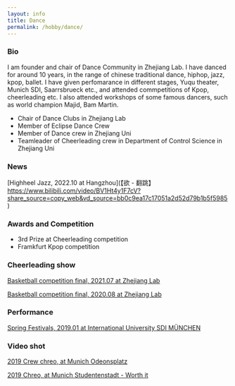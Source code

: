 ```yaml
---
layout: info
title: Dance
permalink: /hobby/dance/
---
```



### Bio

I am founder and chair of Dance Community in Zhejiang Lab. I have danced for around 10 years, in the range of chinese traditional dance, hiphop, jazz, kpop, ballet. I have given perfomarance in different stages, Yuqu theater, Munich SDI, Saarrsbrueck etc., and attended commpetitions of Kpop, cheerleading etc. I also attended workshops of some famous dancers, such as world champion Majid, Bam Martin.

* Chair of Dance Clubs in Zhejiang Lab
* Member of Eclipse Dance Crew
* Member of Dance crew in Zhejiang Uni
* Teamleader of Cheerleading crew in Department of Control Science in Zhejiang Uni


### News
[Highheel Jazz, 2022.10 at Hangzhou](【欲 - 翻跳】 https://www.bilibili.com/video/BV1Ht4y1F7cV?share_source=copy_web&vd_source=bb0c9ea17c17051a2d52d79b1b5f5985)


### Awards and Competition

* 3rd Prize at Cheerleading competition
* Framkfurt Kpop competition



### Cheerleading show

[Basketball competition final, 2021.07 at Zhejiang Lab](https://www.bilibili.com/video/BV1n44y1m7An?spm_id_from=333.999.0.0)

[Basketball competition final, 2020.08 at Zhejiang Lab](https://www.bilibili.com/video/BV16V411m7hp?spm_id_from=333.999.0.0)



### Performance

[ Spring Festivals, 2019.01 at International University SDI MÜNCHEN](https://www.bilibili.com/video/BV1Qy4y1q7sW?spm_id_from=333.999.0.0)



### Video shot

[2019 Crew chreo, at Munich Odeonsplatz](https://www.bilibili.com/video/BV1m4411Z7rs?spm_id_from=333.999.0.0)

[2019 Chreo, at Munich Studentenstadt - Worth it](https://www.bilibili.com/video/BV1dJ411h7gM?spm_id_from=333.999.0.0)
